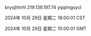 brysjhhrhl 219.139.197.74 yqqlmgsycl

2024年 10月 29日 星期二 18:00:01 CST

2024年 10月 29日 星期二 10:00:01 GMT
